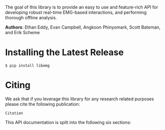 <!-- Logo - Eventually -->
<!-- <style>
    img {
        display: block;
        margin-left: auto;
        margin-right: auto;
        width: 40%;
    }
</style>
![alt](logo.png) -->

The goal of this library is to provide an easy to use and feature-rich API for developing robust real-time EMG-based interactions, and performing thorough offline analysis.

**Authors**: Ethan Eddy, Evan Campbell, Angkoon Phinyomark, Scott Bateman, and Erik Scheme

# Installing the Latest Release
```
$ pip install libemg
```

# Citing
We ask that if you leverage this library for any research related purposes please cite the following publication:
```
Citation
```

This API documentation is split into the following six sections:
